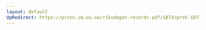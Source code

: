```yaml
---
layout: default
UpRedirect: https://pruto.im.uu.se/riksdagen-records-pdf/1873/prot-1873--ak--315/prot-1873--ak--315_006.pdf
---
```

